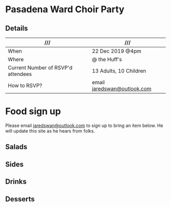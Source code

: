 # Pasadena Ward Choir Party

## Details
| /// | ///  |
|--|--|
| When | 22 Dec 2019 @4pm |
| Where | @ the Huff's |
| Current Number of RSVP'd attendees | 13 Adults, 10 Children |
| How to RSVP? | email jaredswan@outlook.com |


# Food sign up
Please email jaredswan@outlook.com to sign up to bring an item below. He will update this site as he hears from folks.

## Salads

## Sides

## Drinks 

## Desserts


